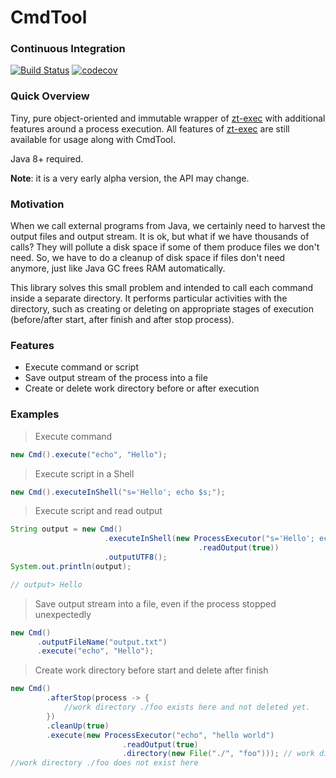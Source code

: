 # CmdTool 
### Continuous Integration
[![Build Status](https://travis-ci.org/alekseysotnikov/CmdTool.svg?branch=master)](https://travis-ci.org/alekseysotnikov/CmdTool) [![codecov](https://codecov.io/gh/alekseysotnikov/CmdTool/branch/master/graph/badge.svg)](https://codecov.io/gh/alekseysotnikov/CmdTool)

### Quick Overview
Tiny, pure object-oriented and immutable wrapper of [zt-exec](https://github.com/zeroturnaround/zt-exec) with additional features around a process execution. All features of [zt-exec](https://github.com/zeroturnaround/zt-exec) are still available for usage along with CmdTool.

Java 8+ required.

**Note**: it is a very early alpha version, the API may change.

### Motivation
When we call external programs from Java, we certainly need to harvest the output files and output stream. It is ok, but what if we have thousands of calls? They will pollute a disk space if some of them produce files we don't need. 
So, we have to do a cleanup of disk space if files don't need anymore, just like Java GC frees RAM automatically.

This library solves this small problem and intended to call each command inside a separate directory. It performs particular activities with the directory, such as creating or deleting on appropriate stages of execution (before/after start, after finish and after stop process). 

### Features
- Execute command or script
- Save output stream of the process into a file
- Create or delete work directory before or after execution

### Examples
> Execute command
````java
new Cmd().execute("echo", "Hello");
````
> Execute script in a Shell
````java
new Cmd().executeInShell("s='Hello'; echo $s;");
````
> Execute script and read output
````java
String output = new Cmd()
                     .executeInShell(new ProcessExecutor("s='Hello'; echo $s;")
                                          .readOutput(true))
                     .outputUTF8();
System.out.println(output);

// output> Hello
````
> Save output stream into a file, even if the process stopped unexpectedly
```java
new Cmd()
      .outputFileName("output.txt")
      .execute("echo", "Hello");
````
> Create work directory before start and delete after finish
````java
new Cmd()
        .afterStop(process -> {
            //work directory ./foo exists here and not deleted yet.
        })
        .cleanUp(true)
        .execute(new ProcessExecutor("echo", "hello world")
                         .readOutput(true)
                         .directory(new File("./", "foo"))); // work directory ./foo will be created automatically
//work directory ./foo does not exist here
````
